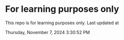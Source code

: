 # For learning purposes only
This repo is for learning purposes only.
Last updated at

Thursday, November 7, 2024 3:30:52 PM

